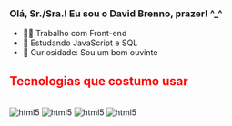 ### Olá, Sr./Sra.! Eu sou o David Brenno, prazer! ^_^

- 🧑‍💻 Trabalho com Front-end
- 🦏 Estudando JavaScript e SQL
- 🎲 Curiosidade: Sou um bom ouvinte 

<h2 style="color: red">Tecnologias que costumo usar</h2>

<div style="display: inline_block"><br>
  <img aling="center" alt="html5" src="https://img.shields.io/badge/C%2B%2B-00599C?style=for-the-badge&logo=c%2B%2B&logoColor=white"> 
  <img aling="center" alt="html5" src="https://img.shields.io/badge/HTML5-E34F26?style=for-the-badge&logo=html5&logoColor=white"> 
  <img aling="center" alt="html5" src="https://img.shields.io/badge/CSS3-1572B6?style=for-the-badge&logo=css3&logoColor=white">
    <img aling="center" alt="html5" src="https://img.shields.io/badge/JavaScript-F7DF1E?style=for-the-badge&logo=javascript&logoColor=white"> 
</div>

